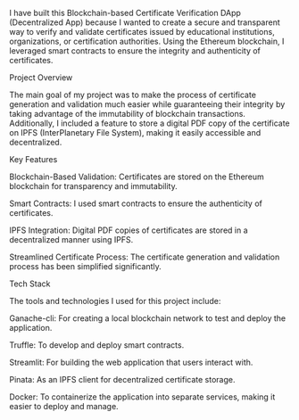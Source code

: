 I have built this Blockchain-based Certificate Verification DApp (Decentralized App) because I wanted to create a secure and transparent way to verify and validate certificates issued by educational institutions, organizations, or certification authorities. Using the Ethereum blockchain, I leveraged smart contracts to ensure the integrity and authenticity of certificates.

Project Overview

The main goal of my project was to make the process of certificate generation and validation much easier while guaranteeing their integrity by taking advantage of the immutability of blockchain transactions. Additionally, I included a feature to store a digital PDF copy of the certificate on IPFS (InterPlanetary File System), making it easily accessible and decentralized.

Key Features

Blockchain-Based Validation: Certificates are stored on the Ethereum blockchain for transparency and immutability.

Smart Contracts: I used smart contracts to ensure the authenticity of certificates.

IPFS Integration: Digital PDF copies of certificates are stored in a decentralized manner using IPFS.

Streamlined Certificate Process: The certificate generation and validation process has been simplified significantly.

Tech Stack

The tools and technologies I used for this project include:

Ganache-cli: For creating a local blockchain network to test and deploy the application.

Truffle: To develop and deploy smart contracts.

Streamlit: For building the web application that users interact with.

Pinata: As an IPFS client for decentralized certificate storage.

Docker: To containerize the application into separate services, making it easier to deploy and manage.


